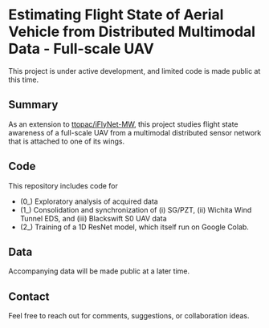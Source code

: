 # Estimating Flight State of Aerial Vehicle from Distributed Multimodal Data - Full-scale UAV

This project is under active development, and limited code is made public at this time.

## Summary
As an extension to [ttopac/iFlyNet-MW](https://github.com/ttopac/iFlyNet-MW), this project studies flight state awareness of a full-scale UAV from a multimodal distributed sensor network that is attached to one of its wings. 

## Code
This repository includes code for 
- (0_) Exploratory analysis of acquired data 
- (1_) Consolidation and synchronization of (i) SG/PZT, (ii) Wichita Wind Tunnel EDS, and (iii) Blackswift S0 UAV data 
- (2_) Training of a 1D ResNet model, which itself run on Google Colab. 

## Data
Accompanying data will be made public at a later time.

## Contact
Feel free to reach out for comments, suggestions, or collaboration ideas.